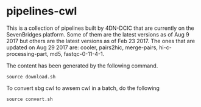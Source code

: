 # pipelines-cwl

This is a collection of pipelines built by 4DN-DCIC that are currently on the SevenBridges platform.
Some of them are the latest versions as of Aug 9 2017 but others are the latest versions as of Feb 23 2017.
The ones that are updated on Aug 29 2017 are: cooler, pairs2hic, merge-pairs, hi-c-processing-part, md5, fastqc-0-11-4-1.

The content has been generated by the following command.
```
source download.sh 
```

To convert sbg cwl to awsem cwl in a batch, do the following
```
source convert.sh
```

